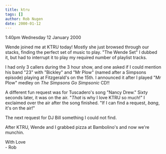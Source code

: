 ```yaml
---
title: ktru
tags: []
author: Rob Nugen
date: 2000-01-12
---
```


<title>KTRU Mr Plow</title>
<p class=date>1:40pm Wednesday 12 January 2000</p>

<p>Wende joined me at KTRU today!  Mostly she just browsed through our
stacks, finding the perfect set of music to play.  "The Wende Set" I
dubbed it, but had to interrupt it to play my required number of
playlist tracks.  

<p>I had only 3 callers during the 3 hour show, and one asked if I could
mention his band "23" with "Bickley" and "Mr Plow" (named after a
Simpsons episode) playing at Fitzgerald's on the 15th.  I announced it
after I played "Mr Plow" medley on <em>The Simpsons Go Simpsonic</em>
CD!!

<p>A different fun request was for Tuscadero's song "Nancy Drew."  Sixty
seconds later, it was on the air. "<em>That</em> is why I love KTRU so
much!" I exclaimed over the air after the song finished.  "If I can find
a request, <em>bang</em>, it's on the air!"

<p>The next request for DJ Bill something I could not find.

<p>After KTRU, Wende and I grabbed pizza at Bambolino's and now we're
munchin.

<p>With Love
<br>- Rob

